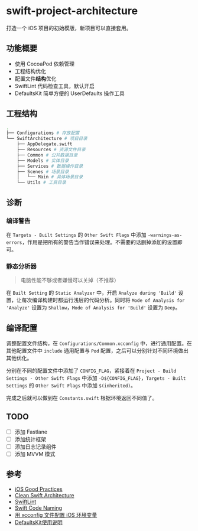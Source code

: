 # swift-project-architecture

打造一个 iOS 项目的初始模版，新项目可以直接套用。

## 功能概要

- 使用 CocoaPod 依赖管理
- 工程结构优化
- 配置文件**结构**优化
- SwiftLint 代码检查工具，默认开启
- DefaultsKit 简单方便的 UserDefaults 操作工具

## 工程结构

```sh
.
├── Configurations # 存放配置
└── SwiftArchitecture # 项目目录
    ├── AppDelegate.swift
    ├── Resources # 资源文件目录
    ├── Common # 公共数据目录
    ├── Models # 实体目录
    ├── Services # 数据操作目录
    ├── Scenes # 场景目录
    │   └── Main # 具体场景目录
    └── Utils # 工具目录
```

## 诊断

### 编译警告

在 `Targets - Built Settings` 的 `Other Swift Flags` 中添加 `-warnings-as-errors`，作用是把所有的警告当作错误来处理。不需要的话删掉添加的设置即可。

### 静态分析器

> 电脑性能不够或者嫌慢可以关掉（不推荐）

在 `Built Setting` 的 `Static Analyzer` 中，开启 `Analyze during 'Build'` 设置，让每次编译构建时都运行浅层的代码分析。同时将 `Mode of Analysis for 'Analyze'` 设置为 `Shallow`，`Mode of Analysis for 'Build'` 设置为 `Deep`。

## 编译配置

调整配置文件结构，在 `Configurations/Common.xcconfig` 中，进行通用配置。在其他配置文件中 `include` 通用配置与 `Pod` 配置，之后可以分别针对不同环境做出其他优化。

分别在不同的配置文件中添加了 `CONFIG_FLAG`，紧接着在 `Project - Build Settings - Other Swift Flags` 中添加 `-D${CONFIG_FLAG}`，`Targets - Built Settings` 的 `Other Swift Flags` 中添加 `$(inherited)`。

完成之后就可以做到在 `Constants.swift` 根据环境返回不同值了。

## TODO

- [ ] 添加 Fastlane
- [ ] 添加统计框架
- [ ] 添加日志记录组件
- [ ] 添加 MVVM 模式

## 参考

- [iOS Good Practices](https://github.com/futurice/ios-good-practices)
- [Clean Swift Architecture](https://clean-swift.com/clean-swift-ios-architecture)
- [SwiftLint](https://github.com/realm/SwiftLint)
- [Swift Code Naming](https://swift.org/documentation/api-design-guidelines/)
- [用 xcconfig 文件配置 iOS 环境变量](https://www.jianshu.com/p/9b8bc8351223)
- [DefaultsKit使用说明](https://github.com/nmdias/DefaultsKit/blob/master/README.zh-CN.md)

